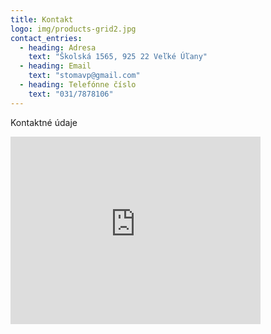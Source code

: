 ```yaml
---
title: Kontakt
logo: img/products-grid2.jpg
contact_entries:
  - heading: Adresa
    text: "Školská 1565, 925 22 Veľké Úľany"
  - heading: Email
    text: "stomavp@gmail.com"
  - heading: Telefónne číslo
    text: "031/7878106"
---
```

Kontaktné údaje


<iframe src="https://www.google.com/maps/embed?pb=!1m14!1m8!1m3!1d1628.799294264992!2d17.577618695100362!3d48.16190882925469!3m2!1i1024!2i768!4f13.1!3m3!1m2!1s0x0%3A0x74cbc7f6e4058c30!2sSTOMA%20POZSONYI%2C%20s.r.o.!5e0!3m2!1sen!2ssk!4v1629357622274!5m2!1sen!2ssk" width="400" height="300" style="border:0;" allowfullscreen="" loading="lazy"></iframe>
